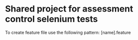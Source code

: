 # Shared project for assessment control selenium tests 

To create feature file use the following pattern:
[name].feature

